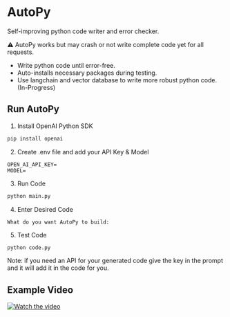 # AutoPy

Self-improving python code writer and error checker.

⚠️ AutoPy works but may crash or not write complete code yet for all requests.

- Write python code until error-free.
- Auto-installs necessary packages during testing.
- Use langchain and vector database to write more robust python code. (In-Progress)

## Run AutoPy

1. Install OpenAI Python SDK

```python
pip install openai
```
2. Create .env file and add your API Key & Model
```env
OPEN_AI_API_KEY=
MODEL=
```

3. Run Code

```bash
python main.py
```

4. Enter Desired Code

```
What do you want AutoPy to build:
```

5. Test Code

```bash
python code.py
```

Note: if you need an API for your generated code give the key in the prompt and it will add it in the code for you.

## Example Video

[![Watch the video](https://i.ytimg.com/vi/-o1XOOskJ6k/hqdefault.jpg?sqp=-oaymwEjCNACELwBSFryq4qpAxUIARUAAAAAGAElAADIQj0AgKJDeAE=&rs=AOn4CLAbh3IHU0jVXRtogqlznUhTZLWxVQ)](https://youtu.be/-o1XOOskJ6k)
